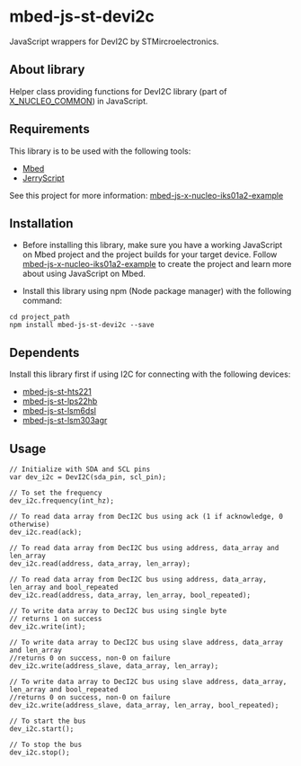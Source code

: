 # mbed-js-st-devi2c
JavaScript wrappers for DevI2C by STMircroelectronics.

## About library
Helper class providing functions for DevI2C library (part of [X_NUCLEO_COMMON](https://os.mbed.com/teams/ST/code/X_NUCLEO_COMMON/)) in JavaScript.

## Requirements
This library is to be used with the following tools:
* [Mbed](https://www.mbed.com/en/platform/mbed-os/)
* [JerryScript](https://github.com/jerryscript-project/jerryscript)

See this project for more information: [mbed-js-x-nucleo-iks01a2-example](https://github.com/STMicroelectronics-CentralLabs/mbed-js-st-examples/tree/master/mbed-js-x-nucleo-iks01a2-example)

## Installation
* Before installing this library, make sure you have a working JavaScript on Mbed project and the project builds for your target device.
Follow [mbed-js-x-nucleo-iks01a2-example](https://github.com/STMicroelectronics-CentralLabs/mbed-js-st-examples/tree/master/mbed-js-x-nucleo-iks01a2-example) to create the project and learn more about using JavaScript on Mbed.

* Install this library using npm (Node package manager) with the following command:
```
cd project_path
npm install mbed-js-st-devi2c --save
```

## Dependents
Install this library first if using I2C for connecting with the following devices:
* [mbed-js-st-hts221](https://www.npmjs.com/package/mbed-js-st-hts221)
* [mbed-js-st-lps22hb](https://www.npmjs.com/package/mbed-js-st-lps22hb)
* [mbed-js-st-lsm6dsl](https://www.npmjs.com/package/mbed-js-st-lsm6dsl)
* [mbed-js-st-lsm303agr](https://www.npmjs.com/package/mbed-js-st-lsm303agr)

## Usage
```
// Initialize with SDA and SCL pins
var dev_i2c = DevI2C(sda_pin, scl_pin);

// To set the frequency
dev_i2c.frequency(int_hz);

// To read data array from DecI2C bus using ack (1 if acknowledge, 0 otherwise)
dev_i2c.read(ack);

// To read data array from DecI2C bus using address, data_array and len_array
dev_i2c.read(address, data_array, len_array);

// To read data array from DecI2C bus using address, data_array, len_array and bool_repeated
dev_i2c.read(address, data_array, len_array, bool_repeated);

// To write data array to DecI2C bus using single byte
// returns 1 on success
dev_i2c.write(int);

// To write data array to DecI2C bus using slave address, data_array and len_array
//returns 0 on success, non-0 on failure
dev_i2c.write(address_slave, data_array, len_array);

// To write data array to DecI2C bus using slave address, data_array, len_array and bool_repeated
//returns 0 on success, non-0 on failure
dev_i2c.write(address_slave, data_array, len_array, bool_repeated);

// To start the bus
dev_i2c.start();

// To stop the bus
dev_i2c.stop();

```
